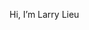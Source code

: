 Hi, I’m Larry Lieu


<!---
LarryLieu/LarryLieu is a ✨ special ✨ repository because its `README.md` (this file) appears on your GitHub profile.
You can click the Preview link to take a look at your changes.
--->
